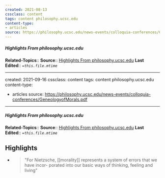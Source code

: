 ```yaml
---
created: 2021-08-13
cssclass: content
tags: content philosophy.ucsc.edu
content-type: 
- articles
source: https://philosophy.ucsc.edu/news-events/colloquia-conferences/GeneologyofMorals.pdf
---
```

##### Highlights From philosophy.ucsc.edu
**Related-Topics**:: 
**Source**:: [Highlights From philosophy.ucsc.edu](https://philosophy.ucsc.edu/news-events/colloquia-conferences/GeneologyofMorals.pdf)
**Last Edited**:: *`=this.file.mtime`*


---
created: 2021-09-16
cssclass: content
tags: content philosophy.ucsc.edu
content-type: 
- articles
source: https://philosophy.ucsc.edu/news-events/colloquia-conferences/GeneologyofMorals.pdf
---
##### Highlights From philosophy.ucsc.edu
**Related-Topics**:: 
**Source**:: [Highlights From philosophy.ucsc.edu](https://philosophy.ucsc.edu/news-events/colloquia-conferences/GeneologyofMorals.pdf)
**Last Edited**:: *`=this.file.mtime`*

## Highlights
- > "For Nietzsche, [[morality]] represents a system of errors that we have incor-
    porated into our basic ways of thinking, feeling and living" 
